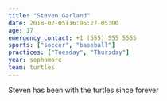 ```yaml
---
title: "Steven Garland"
date: 2018-02-05T16:05:27-05:00
age: 17
emergency_contact: +1 (555) 555 5555
sports: ["soccer", "baseball"]
practices: ["Tuesday", "Thursday"]
year: sophomore
team: turtles
---
```


Steven has been with the turtles since forever


